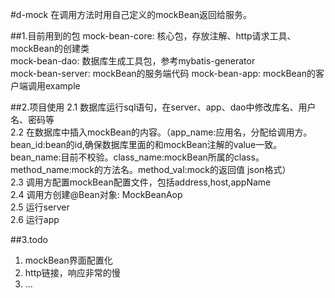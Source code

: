 #d-mock
在调用方法时用自己定义的mockBean返回给服务。

##1.目前用到的包
mock-bean-core: 核心包，存放注解、http请求工具、mockBean的创建类  
mock-bean-dao:  数据库生成工具包，参考mybatis-generator  
mock-bean-server: mockBean的服务端代码
mock-bean-app: mockBean的客户端调用example

##2.项目使用
2.1 数据库运行sql语句，在server、app、dao中修改库名、用户名、密码等  
2.2 在数据库中插入mockBean的内容。（app_name:应用名，分配给调用方。bean_id:bean的id,确保数据库里面的和mockBean注解的value一致。
bean_name:目前不校验。class_name:mockBean所属的class。method_name:mock的方法名。method_val:mock的返回值 json格式）  
2.3 调用方配置mockBean配置文件，包括address,host,appName  
2.4 调用方创建@Bean对象: MockBeanAop  
2.5 运行server  
2.6 运行app

##3.todo
1. mockBean界面配置化  
2. http链接，响应非常的慢  
3. ...  
